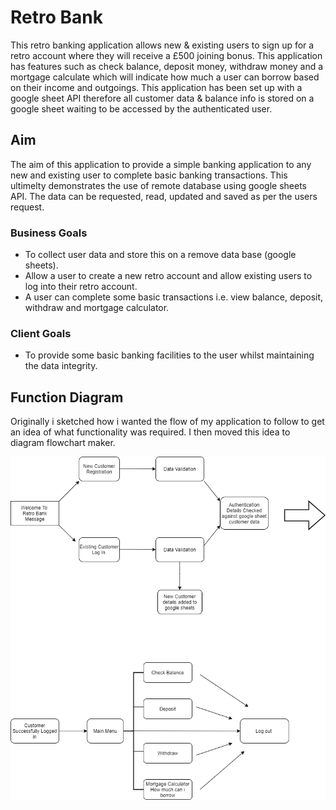 # Retro Bank

This retro banking application allows new & existing users to sign up for a retro account where they will receive a £500 joining bonus. This application has features such as check balance, deposit money, withdraw money and a mortgage calculate which will indicate how much a user can borrow based on their income and outgoings. This application has been set up with a google sheet API therefore all customer data & balance info is stored on a google sheet waiting to be accessed by the authenticated user.

## Aim

The aim of this application to provide a simple banking application to any new and existing user to complete basic banking transactions. This ultimelty demonstrates the use of remote database using google sheets API. The data can be requested, read, updated and saved as per the users request. 

### Business Goals

- To collect user data and store this on a remove data base (google sheets).
- Allow a user to create a new retro account and allow existing users to log into their retro account. 
- A user can complete some basic transactions i.e. view balance, deposit, withdraw and mortgage calculator.

### Client Goals

- To provide some basic banking facilities to the user whilst maintaining the data integrity. 

## Function Diagram

Originally i sketched how i wanted the flow of my application to follow to get an idea of what functionality was required. I then moved this idea to diagram flowchart maker. 

![Flow-Chart](https://github.com/CharlesB91/retro-bank/blob/main/assets/images/flow_retro_bank-Page-2.drawio.png)

